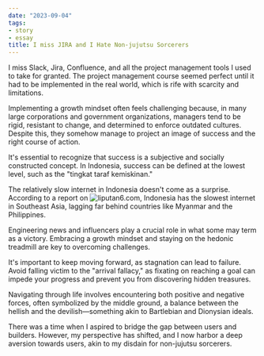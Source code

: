 ```yaml
---
date: "2023-09-04"
tags:
- story
- essay
title: I miss JIRA and I Hate Non-jujutsu Sorcerers
---
```


I miss Slack, Jira, Confluence, and all the project management tools I used to take for granted. The project management course seemed perfect until it had to be implemented in the real world, which is rife with scarcity and limitations.

Implementing a growth mindset often feels challenging because, in many large corporations and government organizations, managers tend to be rigid, resistant to change, and determined to enforce outdated cultures. Despite this, they somehow manage to project an image of success and the right course of action.

It's essential to recognize that success is a subjective and socially constructed concept. In Indonesia, success can be defined at the lowest level, such as the "tingkat taraf kemiskinan."

The relatively slow internet in Indonesia doesn't come as a surprise. According to a report on ![liputan6.com](https://www.liputan6.com/tekno/read/5246376/internet-indonesia-paling-lemot-se-asia-tenggara-ketinggalan-jauh-dari-myanmar-dan-filipina), Indonesia has the slowest internet in Southeast Asia, lagging far behind countries like Myanmar and the Philippines.

Engineering news and influencers play a crucial role in what some may term as a victory. Embracing a growth mindset and staying on the hedonic treadmill are key to overcoming challenges.

It's important to keep moving forward, as stagnation can lead to failure. Avoid falling victim to the "arrival fallacy," as fixating on reaching a goal can impede your progress and prevent you from discovering hidden treasures.

Navigating through life involves encountering both positive and negative forces, often symbolized by the middle ground, a balance between the hellish and the devilish—something akin to Bartlebian and Dionysian ideals.

There was a time when I aspired to bridge the gap between users and builders. However, my perspective has shifted, and I now harbor a deep aversion towards users, akin to my disdain for non-jujutsu sorcerers.